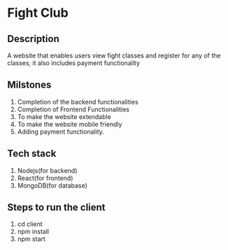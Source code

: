 # Fight Club

## Description

A website that enables users view fight classes and register for any of the classes, it also includes payment functionality

## Milstones

1. Completion of the backend functionalities
2. Completion of Frontend Functionalities
3. To make the website extendable
4. To make the website mobile friendly
5. Adding payment functionality.

## Tech stack

1. Nodejs(for backend)
2. React(for frontend)
3. MongoDB(for database)

## Steps to run the client

1. cd client
2. npm install
3. npm start
